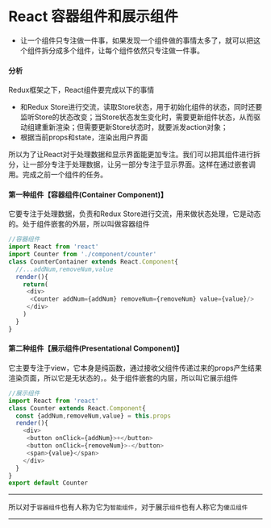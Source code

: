 # React 容器组件和展示组件

* 让一个组件只专注做一件事，如果发现一个组件做的事情太多了，就可以把这个组件拆分成多个组件，让每个组件依然只专注做一件事。

#### 分析

Redux框架之下，React组件要完成以下的事情

* 和Redux Store进行交流，读取Store状态，用于初始化组件的状态，同时还要监听Store的状态改变；当Store状态发生变化时，需要更新组件状态，从而驱动组建重新渲染；但需要更新Store状态时，就要派发action对象；
* 根据当前props和state，渲染出用户界面

所以为了让React对于处理数据和显示界面能更加专注。我们可以把其组件进行拆分，让一部分专注于处理数据，让另一部分专注于显示界面。这样在通过嵌套调用。完成之前一个组件的任务。

#### 第一种组件【容器组件\(Container Component\)】

它要专注于处理数据，负责和Redux Store进行交流，用来做状态处理，它是动态的。处于组件嵌套的外层，所以叫做容器组件

```js
//容器组件
import React from 'react'
import Counter from './component/counter'
class CounterContainer extends React.Component{
  //...addNum,removeNum,value
  render(){
    return(
     <div>
      <Counter addNum={addNum} removeNum={removeNum} value={value}/>
     </div>
    )
  }
}
```

#### 第二种组件【展示组件\(Presentational Component\)】

它主要专注于view，它本身是纯函数，通过接收父组件传递过来的props产生结果渲染页面，所以它是无状态的，。处于组件嵌套的内层，所以叫它展示组件

```js
//展示组件
import React from 'react'
class Counter extends React.Component{
  const {addNum,removeNum,value} = this.props
  render(){
    <div>
     <button onClick={addNum}>+</button>
     <button onClick={removeNum}>-</button>
     <span>{value}</span>
    </div>
  }
}
export default Counter
```

---

所以对于`容器组件`也有人称为它为`智能组件`，对于展示`组件`也有人称它为`傻瓜组件`

---



